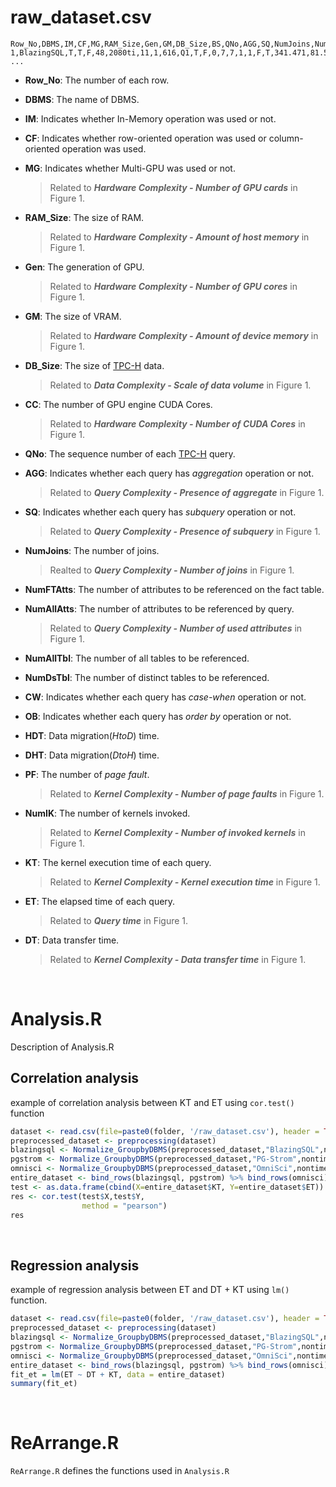 # raw_dataset.csv

```
Row_No,DBMS,IM,CF,MG,RAM_Size,Gen,GM,DB_Size,BS,QNo,AGG,SQ,NumJoins,NumFTAtts,NumAllAtts,NumAllTbl,NumDsTbl,CW,OB,HDT,DHT,PF,NumIK,KT,ET,DT
1,BlazingSQL,T,T,F,48,2080ti,11,1,616,Q1,T,F,0,7,7,1,1,F,T,341.471,81.568,0,140,18516.95,37272,341.471
...
```

- **Row_No**: The number of each row.
- **DBMS**: The name of DBMS.
- **IM**: Indicates whether In-Memory operation was used or not.
- **CF**: Indicates whether row-oriented operation was used or column-oriented operation was used.
- **MG**: Indicates whether Multi-GPU was used or not. 

    >Related to **_Hardware Complexity - Number of GPU cards_** in Figure 1.

- **RAM_Size**: The size of RAM. 

    >Related to **_Hardware Complexity - Amount of host memory_** in Figure 1.

- **Gen**: The generation of GPU. 

    >Related to **_Hardware Complexity - Number of GPU cores_** in Figure 1.

- **GM**: The size of VRAM. 

    >Related to **_Hardware Complexity - Amount of device memory_** in Figure 1.

- **DB_Size**: The size of [TPC-H](http://www.tpc.org/tpch/) data. 

    >Related to **_Data Complexity - Scale of data volume_** in Figure 1.

- **CC**: The number of GPU engine CUDA Cores. 

    >Related to **_Hardware Complexity - Number of CUDA Cores_** in Figure 1.
	
- **QNo**: The sequence number of each [TPC-H](http://www.tpc.org/tpch/) query.

- **AGG**: Indicates whether each query has _aggregation_ operation or not. 

    >Related to **_Query Complexity - Presence of aggregate_** in Figure 1.

- **SQ**: Indicates whether each query has _subquery_ operation or not. 

    >Related to **_Query Complexity - Presence of subquery_** in Figure 1.

- **NumJoins**: The number of joins.

    >Realted to **_Query Complexity - Number of joins_** in Figure 1.

- **NumFTAtts**: The number of attributes to be referenced on the fact table.

- **NumAllAtts**: The number of attributes to be referenced by query.

    >Related to **_Query Complexity - Number of used attributes_** in Figure 1.

- **NumAllTbl**: The number of all tables to be referenced.

- **NumDsTbl**: The number of distinct tables to be referenced.

- **CW**: Indicates whether each query has _case-when_ operation or not. 

- **OB**: Indicates whether each query has _order by_ operation or not. 

- **HDT**: Data migration(_HtoD_) time.

- **DHT**: Data migration(_DtoH_) time.

- **PF**: The number of _page fault_.

    >Related to **_Kernel Complexity - Number of page faults_** in Figure 1.

- **NumIK**: The number of kernels invoked.

    >Related to **_Kernel Complexity - Number of invoked kernels_** in Figure 1.

- **KT**: The kernel execution time of each query.

    >Related to **_Kernel Complexity - Kernel execution time_** in Figure 1.
    
- **ET**: The elapsed time of each query.

    >Related to **_Query time_** in Figure 1.

- **DT**: Data transfer time.

    >Related to **_Kernel Complexity - Data transfer time_** in Figure 1.
	
<br>

# Analysis.R

Description of Analysis.R

## Correlation analysis

example of correlation analysis between KT and ET using `cor.test()` function

```R
dataset <- read.csv(file=paste0(folder, '/raw_dataset.csv'), header = TRUE,stringsAsFactors = FALSE)
preprocessed_dataset <- preprocessing(dataset)
blazingsql <- Normalize_GroupbyDBMS(preprocessed_dataset,"BlazingSQL",nontime_feature,time_feature)
pgstrom <- Normalize_GroupbyDBMS(preprocessed_dataset,"PG-Strom",nontime_feature,time_feature)
omnisci <- Normalize_GroupbyDBMS(preprocessed_dataset,"OmniSci",nontime_feature,time_feature)
entire_dataset <- bind_rows(blazingsql, pgstrom) %>% bind_rows(omnisci)
test <- as.data.frame(cbind(X=entire_dataset$KT, Y=entire_dataset$ET))
res <- cor.test(test$X,test$Y, 
                method = "pearson")
res
```

<br>

## Regression analysis
example of regression analysis between ET and DT + KT using `lm()` function.

```R
dataset <- read.csv(file=paste0(folder, '/raw_dataset.csv'), header = TRUE,stringsAsFactors = FALSE)
preprocessed_dataset <- preprocessing(dataset)
blazingsql <- Normalize_GroupbyDBMS(preprocessed_dataset,"BlazingSQL",nontime_feature,time_feature)
pgstrom <- Normalize_GroupbyDBMS(preprocessed_dataset,"PG-Strom",nontime_feature,time_feature)
omnisci <- Normalize_GroupbyDBMS(preprocessed_dataset,"OmniSci",nontime_feature,time_feature)
entire_dataset <- bind_rows(blazingsql, pgstrom) %>% bind_rows(omnisci)
fit_et = lm(ET ~ DT + KT, data = entire_dataset) 
summary(fit_et) 
```

<br>

# ReArrange.R

`ReArrange.R` defines the functions used in `Analysis.R`
